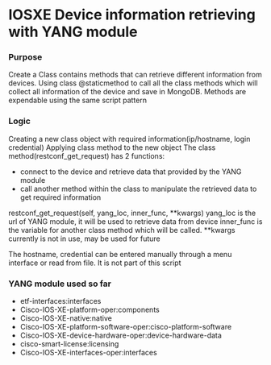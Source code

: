 # IOSXE Device information retrieving with YANG module

### Purpose
Create a Class contains methods that can retrieve different information from devices.
Using class @staticmethod to call all the class methods which will collect all information of the device and save in MongoDB.
Methods are expendable using the same script pattern

### Logic
Creating a new class object with required information(ip/hostname, login credential)
Applying class method to the new object
The class method(restconf_get_request) has 2 functions:
- connect to the device and retrieve data that provided by the YANG module
- call another method within the class to manipulate the retrieved data to get required information

restconf_get_request(self, yang_loc, inner_func, **kwargs)
yang_loc is the url of YANG module, it will be used to retrieve data from device
inner_func is the variable for another class method which will be called.
**kwargs currently is not in use, may be used for future

The hostname, credential can be entered manually through a menu interface or read from file.
It is not part of this script

### YANG module used so far
- etf-interfaces:interfaces
- Cisco-IOS-XE-platform-oper:components
- Cisco-IOS-XE-native:native
- Cisco-IOS-XE-platform-software-oper:cisco-platform-software
- Cisco-IOS-XE-device-hardware-oper:device-hardware-data
- cisco-smart-license:licensing
- Cisco-IOS-XE-interfaces-oper:interfaces